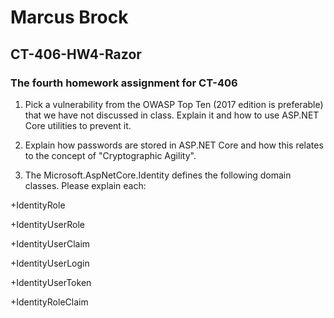 # Marcus Brock
## CT-406-HW4-Razor
### The fourth homework assignment for CT-406







1. Pick a vulnerability from the OWASP Top Ten (2017 edition is preferable) that we have not discussed in class. Explain it and how to use 
ASP.NET Core utilities to prevent it.

2. Explain how passwords are stored in ASP.NET Core and how this relates to the concept of "Cryptographic Agility".

3. The Microsoft.AspNetCore.Identity defines the following domain classes. Please explain each:

+IdentityRole

+IdentityUserRole

+IdentityUserClaim

+IdentityUserLogin

+IdentityUserToken

+IdentityRoleClaim

